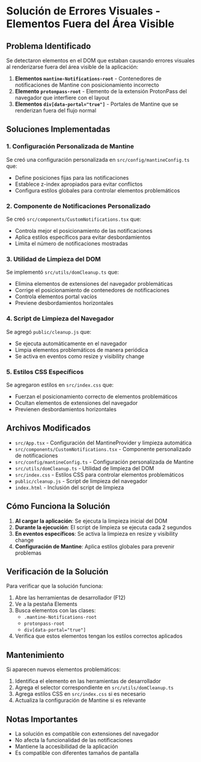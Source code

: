 # Solución de Errores Visuales - Elementos Fuera del Área Visible

## Problema Identificado

Se detectaron elementos en el DOM que estaban causando errores visuales al renderizarse fuera del área visible de la aplicación:

1. **Elementos `mantine-Notifications-root`** - Contenedores de notificaciones de Mantine con posicionamiento incorrecto
2. **Elemento `protonpass-root`** - Elemento de la extensión ProtonPass del navegador que interfiere con el layout
3. **Elementos `div[data-portal="true"]`** - Portales de Mantine que se renderizan fuera del flujo normal

## Soluciones Implementadas

### 1. Configuración Personalizada de Mantine

Se creó una configuración personalizada en `src/config/mantineConfig.ts` que:

- Define posiciones fijas para las notificaciones
- Establece z-index apropiados para evitar conflictos
- Configura estilos globales para controlar elementos problemáticos

### 2. Componente de Notificaciones Personalizado

Se creó `src/components/CustomNotifications.tsx` que:

- Controla mejor el posicionamiento de las notificaciones
- Aplica estilos específicos para evitar desbordamientos
- Limita el número de notificaciones mostradas

### 3. Utilidad de Limpieza del DOM

Se implementó `src/utils/domCleanup.ts` que:

- Elimina elementos de extensiones del navegador problemáticas
- Corrige el posicionamiento de contenedores de notificaciones
- Controla elementos portal vacíos
- Previene desbordamientos horizontales

### 4. Script de Limpieza del Navegador

Se agregó `public/cleanup.js` que:

- Se ejecuta automáticamente en el navegador
- Limpia elementos problemáticos de manera periódica
- Se activa en eventos como resize y visibility change

### 5. Estilos CSS Específicos

Se agregaron estilos en `src/index.css` que:

- Fuerzan el posicionamiento correcto de elementos problemáticos
- Ocultan elementos de extensiones del navegador
- Previenen desbordamientos horizontales

## Archivos Modificados

- `src/App.tsx` - Configuración del MantineProvider y limpieza automática
- `src/components/CustomNotifications.tsx` - Componente personalizado de notificaciones
- `src/config/mantineConfig.ts` - Configuración personalizada de Mantine
- `src/utils/domCleanup.ts` - Utilidad de limpieza del DOM
- `src/index.css` - Estilos CSS para controlar elementos problemáticos
- `public/cleanup.js` - Script de limpieza del navegador
- `index.html` - Inclusión del script de limpieza

## Cómo Funciona la Solución

1. **Al cargar la aplicación**: Se ejecuta la limpieza inicial del DOM
2. **Durante la ejecución**: El script de limpieza se ejecuta cada 2 segundos
3. **En eventos específicos**: Se activa la limpieza en resize y visibility change
4. **Configuración de Mantine**: Aplica estilos globales para prevenir problemas

## Verificación de la Solución

Para verificar que la solución funciona:

1. Abre las herramientas de desarrollador (F12)
2. Ve a la pestaña Elements
3. Busca elementos con las clases:
   - `.mantine-Notifications-root`
   - `protonpass-root`
   - `div[data-portal="true"]`
4. Verifica que estos elementos tengan los estilos correctos aplicados

## Mantenimiento

Si aparecen nuevos elementos problemáticos:

1. Identifica el elemento en las herramientas de desarrollador
2. Agrega el selector correspondiente en `src/utils/domCleanup.ts`
3. Agrega estilos CSS en `src/index.css` si es necesario
4. Actualiza la configuración de Mantine si es relevante

## Notas Importantes

- La solución es compatible con extensiones del navegador
- No afecta la funcionalidad de las notificaciones
- Mantiene la accesibilidad de la aplicación
- Es compatible con diferentes tamaños de pantalla
